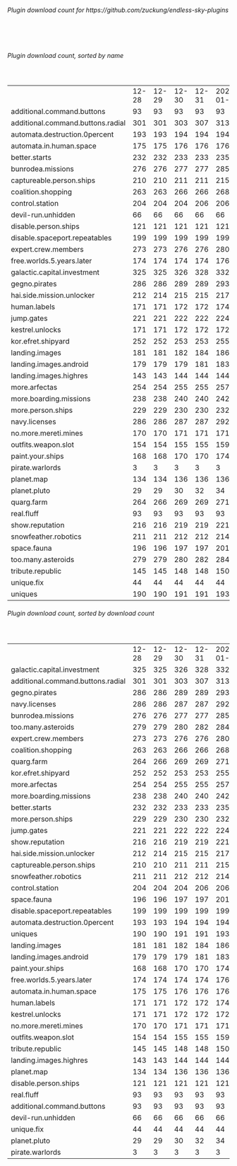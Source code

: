 <h6>Plugin download count for https://github.com/zuckung/endless-sky-plugins</h6><br>
<br>
<h6>Plugin download count, sorted by name</h6><sub><sup><br>
<table>
	<tr>
		<td></td>
		<td>12-28</td>
		<td>12-29</td>
		<td>12-30</td>
		<td>12-31</td>
		<td>2025-01-01</td>
		<td>2025-01-02</td>
		<td>2025-01-03</td>
		<td>today +</td>
	</tr>
	<tr>
		<td>additional.command.buttons</td>
		<td>93</td>
		<td>93</td>
		<td>93</td>
		<td>93</td>
		<td>93</td>
		<td>93</td>
		<td>93</td>
		<td></td>
	</tr>
	<tr>
		<td>additional.command.buttons.radial</td>
		<td>301</td>
		<td>301</td>
		<td>303</td>
		<td>307</td>
		<td>313</td>
		<td>315</td>
		<td>315</td>
		<td></td>
	</tr>
	<tr>
		<td>automata.destruction.0percent</td>
		<td>193</td>
		<td>193</td>
		<td>194</td>
		<td>194</td>
		<td>194</td>
		<td>196</td>
		<td>196</td>
		<td></td>
	</tr>
	<tr>
		<td>automata.in.human.space</td>
		<td>175</td>
		<td>175</td>
		<td>176</td>
		<td>176</td>
		<td>176</td>
		<td>176</td>
		<td>176</td>
		<td></td>
	</tr>
	<tr>
		<td>better.starts</td>
		<td>232</td>
		<td>232</td>
		<td>233</td>
		<td>233</td>
		<td>235</td>
		<td>235</td>
		<td>235</td>
		<td></td>
	</tr>
	<tr>
		<td>bunrodea.missions</td>
		<td>276</td>
		<td>276</td>
		<td>277</td>
		<td>277</td>
		<td>285</td>
		<td>285</td>
		<td>287</td>
		<td>+ 2</td>
	</tr>
	<tr>
		<td>captureable.person.ships</td>
		<td>210</td>
		<td>210</td>
		<td>211</td>
		<td>211</td>
		<td>215</td>
		<td>215</td>
		<td>217</td>
		<td>+ 2</td>
	</tr>
	<tr>
		<td>coalition.shopping</td>
		<td>263</td>
		<td>263</td>
		<td>266</td>
		<td>266</td>
		<td>268</td>
		<td>272</td>
		<td>272</td>
		<td></td>
	</tr>
	<tr>
		<td>control.station</td>
		<td>204</td>
		<td>204</td>
		<td>204</td>
		<td>206</td>
		<td>206</td>
		<td>206</td>
		<td>206</td>
		<td></td>
	</tr>
	<tr>
		<td>devil-run.unhidden</td>
		<td>66</td>
		<td>66</td>
		<td>66</td>
		<td>66</td>
		<td>66</td>
		<td>66</td>
		<td>66</td>
		<td></td>
	</tr>
	<tr>
		<td>disable.person.ships</td>
		<td>121</td>
		<td>121</td>
		<td>121</td>
		<td>121</td>
		<td>121</td>
		<td>121</td>
		<td>123</td>
		<td>+ 2</td>
	</tr>
	<tr>
		<td>disable.spaceport.repeatables</td>
		<td>199</td>
		<td>199</td>
		<td>199</td>
		<td>199</td>
		<td>199</td>
		<td>199</td>
		<td>201</td>
		<td>+ 2</td>
	</tr>
	<tr>
		<td>expert.crew.members</td>
		<td>273</td>
		<td>273</td>
		<td>276</td>
		<td>276</td>
		<td>280</td>
		<td>280</td>
		<td>282</td>
		<td>+ 2</td>
	</tr>
	<tr>
		<td>free.worlds.5.years.later</td>
		<td>174</td>
		<td>174</td>
		<td>174</td>
		<td>174</td>
		<td>176</td>
		<td>176</td>
		<td>176</td>
		<td></td>
	</tr>
	<tr>
		<td>galactic.capital.investment</td>
		<td>325</td>
		<td>325</td>
		<td>326</td>
		<td>328</td>
		<td>332</td>
		<td>332</td>
		<td>334</td>
		<td>+ 2</td>
	</tr>
	<tr>
		<td>gegno.pirates</td>
		<td>286</td>
		<td>286</td>
		<td>289</td>
		<td>289</td>
		<td>293</td>
		<td>295</td>
		<td>297</td>
		<td>+ 2</td>
	</tr>
	<tr>
		<td>hai.side.mission.unlocker</td>
		<td>212</td>
		<td>214</td>
		<td>215</td>
		<td>215</td>
		<td>217</td>
		<td>217</td>
		<td>217</td>
		<td></td>
	</tr>
	<tr>
		<td>human.labels</td>
		<td>171</td>
		<td>171</td>
		<td>172</td>
		<td>172</td>
		<td>174</td>
		<td>174</td>
		<td>174</td>
		<td></td>
	</tr>
	<tr>
		<td>jump.gates</td>
		<td>221</td>
		<td>221</td>
		<td>222</td>
		<td>222</td>
		<td>224</td>
		<td>224</td>
		<td>224</td>
		<td></td>
	</tr>
	<tr>
		<td>kestrel.unlocks</td>
		<td>171</td>
		<td>171</td>
		<td>172</td>
		<td>172</td>
		<td>172</td>
		<td>172</td>
		<td>172</td>
		<td></td>
	</tr>
	<tr>
		<td>kor.efret.shipyard</td>
		<td>252</td>
		<td>252</td>
		<td>253</td>
		<td>253</td>
		<td>255</td>
		<td>259</td>
		<td>259</td>
		<td></td>
	</tr>
	<tr>
		<td>landing.images</td>
		<td>181</td>
		<td>181</td>
		<td>182</td>
		<td>184</td>
		<td>186</td>
		<td>186</td>
		<td>186</td>
		<td></td>
	</tr>
	<tr>
		<td>landing.images.android</td>
		<td>179</td>
		<td>179</td>
		<td>179</td>
		<td>181</td>
		<td>183</td>
		<td>183</td>
		<td>183</td>
		<td></td>
	</tr>
	<tr>
		<td>landing.images.highres</td>
		<td>143</td>
		<td>143</td>
		<td>144</td>
		<td>144</td>
		<td>144</td>
		<td>144</td>
		<td>144</td>
		<td></td>
	</tr>
	<tr>
		<td>more.arfectas</td>
		<td>254</td>
		<td>254</td>
		<td>255</td>
		<td>255</td>
		<td>257</td>
		<td>257</td>
		<td>257</td>
		<td></td>
	</tr>
	<tr>
		<td>more.boarding.missions</td>
		<td>238</td>
		<td>238</td>
		<td>240</td>
		<td>240</td>
		<td>242</td>
		<td>242</td>
		<td>244</td>
		<td>+ 2</td>
	</tr>
	<tr>
		<td>more.person.ships</td>
		<td>229</td>
		<td>229</td>
		<td>230</td>
		<td>230</td>
		<td>232</td>
		<td>232</td>
		<td>232</td>
		<td></td>
	</tr>
	<tr>
		<td>navy.licenses</td>
		<td>286</td>
		<td>286</td>
		<td>287</td>
		<td>287</td>
		<td>292</td>
		<td>292</td>
		<td>293</td>
		<td>+ 1</td>
	</tr>
	<tr>
		<td>no.more.mereti.mines</td>
		<td>170</td>
		<td>170</td>
		<td>171</td>
		<td>171</td>
		<td>171</td>
		<td>171</td>
		<td>171</td>
		<td></td>
	</tr>
	<tr>
		<td>outfits.weapon.slot</td>
		<td>154</td>
		<td>154</td>
		<td>155</td>
		<td>155</td>
		<td>159</td>
		<td>159</td>
		<td>159</td>
		<td></td>
	</tr>
	<tr>
		<td>paint.your.ships</td>
		<td>168</td>
		<td>168</td>
		<td>170</td>
		<td>170</td>
		<td>174</td>
		<td>174</td>
		<td>176</td>
		<td>+ 2</td>
	</tr>
	<tr>
		<td>pirate.warlords</td>
		<td>3</td>
		<td>3</td>
		<td>3</td>
		<td>3</td>
		<td>3</td>
		<td>3</td>
		<td>3</td>
		<td></td>
	</tr>
	<tr>
		<td>planet.map</td>
		<td>134</td>
		<td>134</td>
		<td>136</td>
		<td>136</td>
		<td>136</td>
		<td>136</td>
		<td>136</td>
		<td></td>
	</tr>
	<tr>
		<td>planet.pluto</td>
		<td>29</td>
		<td>29</td>
		<td>30</td>
		<td>32</td>
		<td>34</td>
		<td>34</td>
		<td>34</td>
		<td></td>
	</tr>
	<tr>
		<td>quarg.farm</td>
		<td>264</td>
		<td>266</td>
		<td>269</td>
		<td>269</td>
		<td>271</td>
		<td>271</td>
		<td>271</td>
		<td></td>
	</tr>
	<tr>
		<td>real.fluff</td>
		<td>93</td>
		<td>93</td>
		<td>93</td>
		<td>93</td>
		<td>93</td>
		<td>93</td>
		<td>93</td>
		<td></td>
	</tr>
	<tr>
		<td>show.reputation</td>
		<td>216</td>
		<td>216</td>
		<td>219</td>
		<td>219</td>
		<td>221</td>
		<td>221</td>
		<td>221</td>
		<td></td>
	</tr>
	<tr>
		<td>snowfeather.robotics</td>
		<td>211</td>
		<td>211</td>
		<td>212</td>
		<td>212</td>
		<td>214</td>
		<td>214</td>
		<td>216</td>
		<td>+ 2</td>
	</tr>
	<tr>
		<td>space.fauna</td>
		<td>196</td>
		<td>196</td>
		<td>197</td>
		<td>197</td>
		<td>201</td>
		<td>201</td>
		<td>201</td>
		<td></td>
	</tr>
	<tr>
		<td>too.many.asteroids</td>
		<td>279</td>
		<td>279</td>
		<td>280</td>
		<td>282</td>
		<td>284</td>
		<td>284</td>
		<td>284</td>
		<td></td>
	</tr>
	<tr>
		<td>tribute.republic</td>
		<td>145</td>
		<td>145</td>
		<td>148</td>
		<td>148</td>
		<td>150</td>
		<td>150</td>
		<td>150</td>
		<td></td>
	</tr>
	<tr>
		<td>unique.fix</td>
		<td>44</td>
		<td>44</td>
		<td>44</td>
		<td>44</td>
		<td>44</td>
		<td>44</td>
		<td>44</td>
		<td></td>
	</tr>
	<tr>
		<td>uniques</td>
		<td>190</td>
		<td>190</td>
		<td>191</td>
		<td>191</td>
		<td>193</td>
		<td>193</td>
		<td>194</td>
		<td>+ 1</td>
	</tr>
</table>
</sub></sup>
<h6>Plugin download count, sorted by download count</h6><sub><sup><br>
<table>
	<tr>
		<td></td>
		<td>12-28</td>
		<td>12-29</td>
		<td>12-30</td>
		<td>12-31</td>
		<td>2025-01-01</td>
		<td>2025-01-02</td>
		<td>2025-01-03</td>
		<td>today +</td>
	</tr>
	<tr>
		<td>galactic.capital.investment</td>
		<td>325</td>
		<td>325</td>
		<td>326</td>
		<td>328</td>
		<td>332</td>
		<td>332</td>
		<td>334</td>
		<td>+ 2</td>
	</tr>
	<tr>
		<td>additional.command.buttons.radial</td>
		<td>301</td>
		<td>301</td>
		<td>303</td>
		<td>307</td>
		<td>313</td>
		<td>315</td>
		<td>315</td>
		<td></td>
	</tr>
	<tr>
		<td>gegno.pirates</td>
		<td>286</td>
		<td>286</td>
		<td>289</td>
		<td>289</td>
		<td>293</td>
		<td>295</td>
		<td>297</td>
		<td>+ 2</td>
	</tr>
	<tr>
		<td>navy.licenses</td>
		<td>286</td>
		<td>286</td>
		<td>287</td>
		<td>287</td>
		<td>292</td>
		<td>292</td>
		<td>293</td>
		<td>+ 1</td>
	</tr>
	<tr>
		<td>bunrodea.missions</td>
		<td>276</td>
		<td>276</td>
		<td>277</td>
		<td>277</td>
		<td>285</td>
		<td>285</td>
		<td>287</td>
		<td>+ 2</td>
	</tr>
	<tr>
		<td>too.many.asteroids</td>
		<td>279</td>
		<td>279</td>
		<td>280</td>
		<td>282</td>
		<td>284</td>
		<td>284</td>
		<td>284</td>
		<td></td>
	</tr>
	<tr>
		<td>expert.crew.members</td>
		<td>273</td>
		<td>273</td>
		<td>276</td>
		<td>276</td>
		<td>280</td>
		<td>280</td>
		<td>282</td>
		<td>+ 2</td>
	</tr>
	<tr>
		<td>coalition.shopping</td>
		<td>263</td>
		<td>263</td>
		<td>266</td>
		<td>266</td>
		<td>268</td>
		<td>272</td>
		<td>272</td>
		<td></td>
	</tr>
	<tr>
		<td>quarg.farm</td>
		<td>264</td>
		<td>266</td>
		<td>269</td>
		<td>269</td>
		<td>271</td>
		<td>271</td>
		<td>271</td>
		<td></td>
	</tr>
	<tr>
		<td>kor.efret.shipyard</td>
		<td>252</td>
		<td>252</td>
		<td>253</td>
		<td>253</td>
		<td>255</td>
		<td>259</td>
		<td>259</td>
		<td></td>
	</tr>
	<tr>
		<td>more.arfectas</td>
		<td>254</td>
		<td>254</td>
		<td>255</td>
		<td>255</td>
		<td>257</td>
		<td>257</td>
		<td>257</td>
		<td></td>
	</tr>
	<tr>
		<td>more.boarding.missions</td>
		<td>238</td>
		<td>238</td>
		<td>240</td>
		<td>240</td>
		<td>242</td>
		<td>242</td>
		<td>244</td>
		<td>+ 2</td>
	</tr>
	<tr>
		<td>better.starts</td>
		<td>232</td>
		<td>232</td>
		<td>233</td>
		<td>233</td>
		<td>235</td>
		<td>235</td>
		<td>235</td>
		<td></td>
	</tr>
	<tr>
		<td>more.person.ships</td>
		<td>229</td>
		<td>229</td>
		<td>230</td>
		<td>230</td>
		<td>232</td>
		<td>232</td>
		<td>232</td>
		<td></td>
	</tr>
	<tr>
		<td>jump.gates</td>
		<td>221</td>
		<td>221</td>
		<td>222</td>
		<td>222</td>
		<td>224</td>
		<td>224</td>
		<td>224</td>
		<td></td>
	</tr>
	<tr>
		<td>show.reputation</td>
		<td>216</td>
		<td>216</td>
		<td>219</td>
		<td>219</td>
		<td>221</td>
		<td>221</td>
		<td>221</td>
		<td></td>
	</tr>
	<tr>
		<td>hai.side.mission.unlocker</td>
		<td>212</td>
		<td>214</td>
		<td>215</td>
		<td>215</td>
		<td>217</td>
		<td>217</td>
		<td>217</td>
		<td></td>
	</tr>
	<tr>
		<td>captureable.person.ships</td>
		<td>210</td>
		<td>210</td>
		<td>211</td>
		<td>211</td>
		<td>215</td>
		<td>215</td>
		<td>217</td>
		<td>+ 2</td>
	</tr>
	<tr>
		<td>snowfeather.robotics</td>
		<td>211</td>
		<td>211</td>
		<td>212</td>
		<td>212</td>
		<td>214</td>
		<td>214</td>
		<td>216</td>
		<td>+ 2</td>
	</tr>
	<tr>
		<td>control.station</td>
		<td>204</td>
		<td>204</td>
		<td>204</td>
		<td>206</td>
		<td>206</td>
		<td>206</td>
		<td>206</td>
		<td></td>
	</tr>
	<tr>
		<td>space.fauna</td>
		<td>196</td>
		<td>196</td>
		<td>197</td>
		<td>197</td>
		<td>201</td>
		<td>201</td>
		<td>201</td>
		<td></td>
	</tr>
	<tr>
		<td>disable.spaceport.repeatables</td>
		<td>199</td>
		<td>199</td>
		<td>199</td>
		<td>199</td>
		<td>199</td>
		<td>199</td>
		<td>201</td>
		<td>+ 2</td>
	</tr>
	<tr>
		<td>automata.destruction.0percent</td>
		<td>193</td>
		<td>193</td>
		<td>194</td>
		<td>194</td>
		<td>194</td>
		<td>196</td>
		<td>196</td>
		<td></td>
	</tr>
	<tr>
		<td>uniques</td>
		<td>190</td>
		<td>190</td>
		<td>191</td>
		<td>191</td>
		<td>193</td>
		<td>193</td>
		<td>194</td>
		<td>+ 1</td>
	</tr>
	<tr>
		<td>landing.images</td>
		<td>181</td>
		<td>181</td>
		<td>182</td>
		<td>184</td>
		<td>186</td>
		<td>186</td>
		<td>186</td>
		<td></td>
	</tr>
	<tr>
		<td>landing.images.android</td>
		<td>179</td>
		<td>179</td>
		<td>179</td>
		<td>181</td>
		<td>183</td>
		<td>183</td>
		<td>183</td>
		<td></td>
	</tr>
	<tr>
		<td>paint.your.ships</td>
		<td>168</td>
		<td>168</td>
		<td>170</td>
		<td>170</td>
		<td>174</td>
		<td>174</td>
		<td>176</td>
		<td>+ 2</td>
	</tr>
	<tr>
		<td>free.worlds.5.years.later</td>
		<td>174</td>
		<td>174</td>
		<td>174</td>
		<td>174</td>
		<td>176</td>
		<td>176</td>
		<td>176</td>
		<td></td>
	</tr>
	<tr>
		<td>automata.in.human.space</td>
		<td>175</td>
		<td>175</td>
		<td>176</td>
		<td>176</td>
		<td>176</td>
		<td>176</td>
		<td>176</td>
		<td></td>
	</tr>
	<tr>
		<td>human.labels</td>
		<td>171</td>
		<td>171</td>
		<td>172</td>
		<td>172</td>
		<td>174</td>
		<td>174</td>
		<td>174</td>
		<td></td>
	</tr>
	<tr>
		<td>kestrel.unlocks</td>
		<td>171</td>
		<td>171</td>
		<td>172</td>
		<td>172</td>
		<td>172</td>
		<td>172</td>
		<td>172</td>
		<td></td>
	</tr>
	<tr>
		<td>no.more.mereti.mines</td>
		<td>170</td>
		<td>170</td>
		<td>171</td>
		<td>171</td>
		<td>171</td>
		<td>171</td>
		<td>171</td>
		<td></td>
	</tr>
	<tr>
		<td>outfits.weapon.slot</td>
		<td>154</td>
		<td>154</td>
		<td>155</td>
		<td>155</td>
		<td>159</td>
		<td>159</td>
		<td>159</td>
		<td></td>
	</tr>
	<tr>
		<td>tribute.republic</td>
		<td>145</td>
		<td>145</td>
		<td>148</td>
		<td>148</td>
		<td>150</td>
		<td>150</td>
		<td>150</td>
		<td></td>
	</tr>
	<tr>
		<td>landing.images.highres</td>
		<td>143</td>
		<td>143</td>
		<td>144</td>
		<td>144</td>
		<td>144</td>
		<td>144</td>
		<td>144</td>
		<td></td>
	</tr>
	<tr>
		<td>planet.map</td>
		<td>134</td>
		<td>134</td>
		<td>136</td>
		<td>136</td>
		<td>136</td>
		<td>136</td>
		<td>136</td>
		<td></td>
	</tr>
	<tr>
		<td>disable.person.ships</td>
		<td>121</td>
		<td>121</td>
		<td>121</td>
		<td>121</td>
		<td>121</td>
		<td>121</td>
		<td>123</td>
		<td>+ 2</td>
	</tr>
	<tr>
		<td>real.fluff</td>
		<td>93</td>
		<td>93</td>
		<td>93</td>
		<td>93</td>
		<td>93</td>
		<td>93</td>
		<td>93</td>
		<td></td>
	</tr>
	<tr>
		<td>additional.command.buttons</td>
		<td>93</td>
		<td>93</td>
		<td>93</td>
		<td>93</td>
		<td>93</td>
		<td>93</td>
		<td>93</td>
		<td></td>
	</tr>
	<tr>
		<td>devil-run.unhidden</td>
		<td>66</td>
		<td>66</td>
		<td>66</td>
		<td>66</td>
		<td>66</td>
		<td>66</td>
		<td>66</td>
		<td></td>
	</tr>
	<tr>
		<td>unique.fix</td>
		<td>44</td>
		<td>44</td>
		<td>44</td>
		<td>44</td>
		<td>44</td>
		<td>44</td>
		<td>44</td>
		<td></td>
	</tr>
	<tr>
		<td>planet.pluto</td>
		<td>29</td>
		<td>29</td>
		<td>30</td>
		<td>32</td>
		<td>34</td>
		<td>34</td>
		<td>34</td>
		<td></td>
	</tr>
	<tr>
		<td>pirate.warlords</td>
		<td>3</td>
		<td>3</td>
		<td>3</td>
		<td>3</td>
		<td>3</td>
		<td>3</td>
		<td>3</td>
		<td></td>
	</tr>
</table>
</sub></sup>
